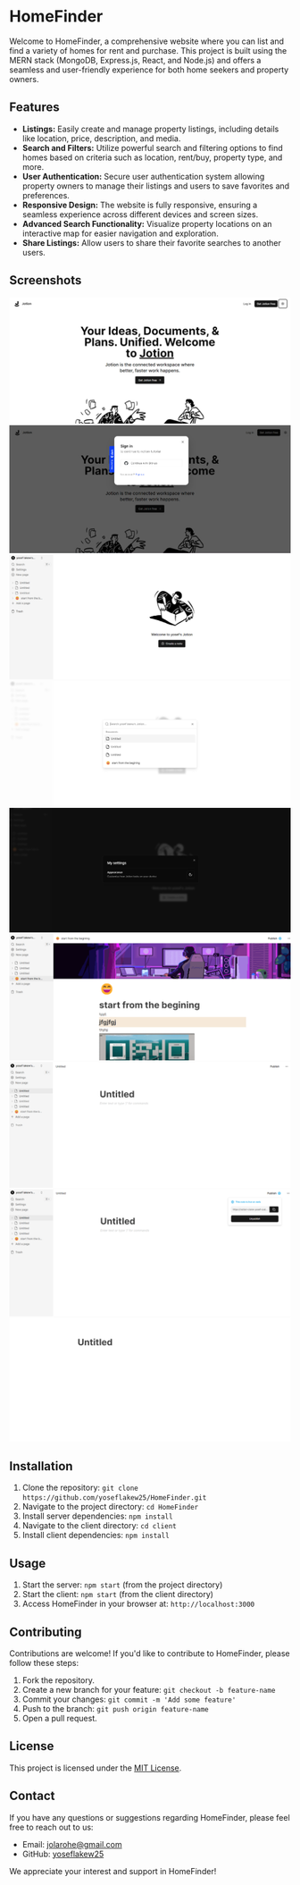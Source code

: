 # HomeFinder

Welcome to HomeFinder, a comprehensive website where you can list and find a variety of homes for rent and purchase. This project is built using the MERN stack (MongoDB, Express.js, React, and Node.js) and offers a seamless and user-friendly experience for both home seekers and property owners.

## Features

- **Listings:** Easily create and manage property listings, including details like location, price, description, and media.
- **Search and Filters:** Utilize powerful search and filtering options to find homes based on criteria such as location, rent/buy, property type, and more.
- **User Authentication:** Secure user authentication system allowing property owners to manage their listings and users to save favorites and preferences.
- **Responsive Design:** The website is fully responsive, ensuring a seamless experience across different devices and screen sizes.
- **Advanced Search Functionality:** Visualize property locations on an interactive map for easier navigation and exploration.
- **Share Listings:** Allow users to share their favorite searches to another users.

## Screenshots

![screenshot1](https://github.com/yoseflakew25/notion-clone/blob/main/public/1.png)
![screenshot1](https://github.com/yoseflakew25/notion-clone/blob/main/public/2.png)
![screenshot1](https://github.com/yoseflakew25/notion-clone/blob/main/public/3.png)
![screenshot1](https://github.com/yoseflakew25/notion-clone/blob/main/public/4.png)
![screenshot1](https://github.com/yoseflakew25/notion-clone/blob/main/public/5.png)
![screenshot1](https://github.com/yoseflakew25/notion-clone/blob/main/public/6.png)
![screenshot1](https://github.com/yoseflakew25/notion-clone/blob/main/public/7.png)
![screenshot1](https://github.com/yoseflakew25/notion-clone/blob/main/public/8.png)
![screenshot1](https://github.com/yoseflakew25/notion-clone/blob/main/public/9.png)

## Installation

1. Clone the repository: `git clone https://github.com/yoseflakew25/HomeFinder.git`
2. Navigate to the project directory: `cd HomeFinder`
3. Install server dependencies: `npm install`
4. Navigate to the client directory: `cd client`
5. Install client dependencies: `npm install`

## Usage

1. Start the server: `npm start` (from the project directory)
2. Start the client: `npm start` (from the client directory)
3. Access HomeFinder in your browser at: `http://localhost:3000`

## Contributing

Contributions are welcome! If you'd like to contribute to HomeFinder, please follow these steps:

1. Fork the repository.
2. Create a new branch for your feature: `git checkout -b feature-name`
3. Commit your changes: `git commit -m 'Add some feature'`
4. Push to the branch: `git push origin feature-name`
5. Open a pull request.

## License

This project is licensed under the [MIT License](LICENSE).

## Contact

If you have any questions or suggestions regarding HomeFinder, please feel free to reach out to us:

- Email: [jolarohe@gmail.com](mailto:jolarohe@gmail.com)
- GitHub: [yoseflakew25](https://github.com/yoseflakew25)

We appreciate your interest and support in HomeFinder!
